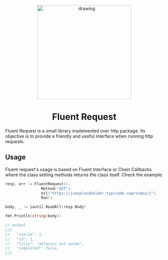 <div align="center">

<img  src="https://user-images.githubusercontent.com/55667307/198409675-2b624488-3bae-4f66-b5c8-5b07727e0bc7.png" alt="drawing" style="width:300px;"/>

# Fluent Request

<div align="left" />

Fluent Request is a small library implemented over http package. Its objective is to provide a friendly and useful interface when running http requests.

## Usage

Fluent request's usage is based on Fluent Interface or Chain Callbacks where the class setting methods returns the class itself. Check the example:

``` go
resp, err := FluentRequest().
                Method("GET").
                Url("https://jsonplaceholder.typicode.com/todos/1").
                Run()

body, _ := ioutil.ReadAll(resp.Body)

fmt.Println(string(body))

// output
//{
//   "userId": 1,
//   "id": 1,
//   "title": "delectus aut autem",
//   "completed": false
//}
```


